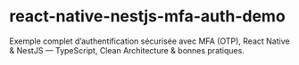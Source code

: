 # react-native-nestjs-mfa-auth-demo
Exemple complet d’authentification sécurisée avec MFA (OTP), React Native &amp; NestJS — TypeScript, Clean Architecture &amp; bonnes pratiques.
